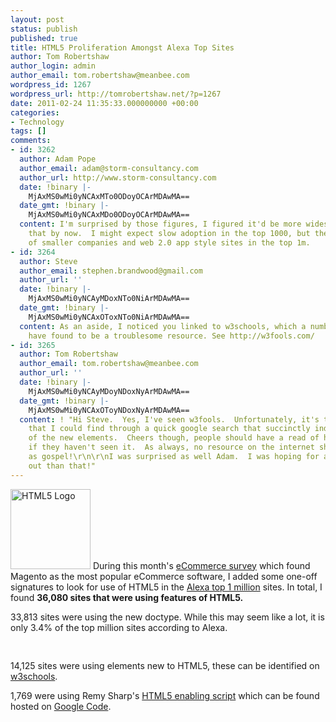 ```yaml
---
layout: post
status: publish
published: true
title: HTML5 Proliferation Amongst Alexa Top Sites
author: Tom Robertshaw
author_login: admin
author_email: tom.robertshaw@meanbee.com
wordpress_id: 1267
wordpress_url: http://tomrobertshaw.net/?p=1267
date: 2011-02-24 11:35:33.000000000 +00:00
categories:
- Technology
tags: []
comments:
- id: 3262
  author: Adam Pope
  author_email: adam@storm-consultancy.com
  author_url: http://www.storm-consultancy.com
  date: !binary |-
    MjAxMS0wMi0yNCAxMTo0ODoyOCArMDAwMA==
  date_gmt: !binary |-
    MjAxMS0wMi0yNCAxMDo0ODoyOCArMDAwMA==
  content: I'm surprised by those figures, I figured it'd be more widespread than
    that by now.  I might expect slow adoption in the top 1000, but there are a lot
    of smaller companies and web 2.0 app style sites in the top 1m.
- id: 3264
  author: Steve
  author_email: stephen.brandwood@gmail.com
  author_url: ''
  date: !binary |-
    MjAxMS0wMi0yNCAyMDoxNTo0NiArMDAwMA==
  date_gmt: !binary |-
    MjAxMS0wMi0yNCAxOToxNTo0NiArMDAwMA==
  content: As an aside, I noticed you linked to w3schools, which a number of people
    have found to be a troublesome resource. See http://w3fools.com/
- id: 3265
  author: Tom Robertshaw
  author_email: tom.robertshaw@meanbee.com
  author_url: ''
  date: !binary |-
    MjAxMS0wMi0yNCAyMDoyNDoxNyArMDAwMA==
  date_gmt: !binary |-
    MjAxMS0wMi0yNCAxOToyNDoxNyArMDAwMA==
  content: ! "Hi Steve.  Yes, I've seen w3fools.  Unfortunately, it's the best page
    that I could find through a quick google search that succinctly indicated all
    of the new elements.  Cheers though, people should have a read of http://w3fools.com
    if they haven't seen it.  As always, no resource on the internet should be treated
    as gospel!\r\n\r\nI was surprised as well Adam.  I was hoping for a better turn
    out than that!"
---
```

<a href="http://tomrobertshaw.net/wp-content/uploads/2011/01/HTML5_Logo_128.png"><img src="http://tomrobertshaw.net/wp-content/uploads/2011/01/HTML5_Logo_128.png" alt="HTML5 Logo" title="HTML5 Logo" width="128" height="128" class="alignright size-full wp-image-1269" /></a>
During this month's <a href="2011/02/magento-extends-lead-in-ecommerce-survey-february-2011/">eCommerce survey</a> which found Magento as the most popular eCommerce software, I added some one-off signatures to look for use of HTML5 in the <a href="http://www.alexa.com/topsites">Alexa top 1 million</a> sites.   In total, I found <strong>36,080 sites that were using features of HTML5.</strong>

33,813 sites were using the new doctype.  While this may seem like a lot, it is only 3.4% of the top million sites according to Alexa.

<pre lang="text">
<!DOCTYPE html>
</pre>

14,125 sites were using elements new to HTML5, these can be identified on <a href="http://www.w3schools.com/html5/html5_reference.asp">w3schools</a>.  

1,769 were using Remy Sharp's <a href="http://remysharp.com/2009/01/07/html5-enabling-script/">HTML5 enabling script</a> which can be found hosted on <a href="http://code.google.com/p/html5shim/">Google Code</a>.

<pre lang="html4strict">
<!--[if lt IE 9]>
<script src="http://html5shim.googlecode.com/svn/trunk/html5.js"></script>
<![endif]-->
</pre>

I thought about making this post another one along the lines of "Why you should be using HTML5 now", but I realised that wasn't necessary, there are enough of those around already.  Hence, I've just given you the figures so that you can draw your own conclusions.
